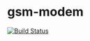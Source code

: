 # gsm-modem
[![Build Status](https://travis-ci.com/romainmoreau/gsm-modem.svg?branch=master)](https://travis-ci.com/romainmoreau/gsm-modem)
